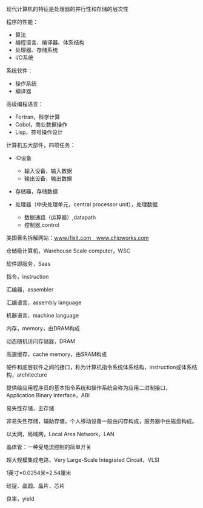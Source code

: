 现代计算机的特征是处理器的并行性和存储的层次性

程序的性能：

* 算法
* 编程语言、编译器、体系结构
* 处理器、存储系统
* I/O系统

系统软件：

* 操作系统
* 编译器

高级编程语言：

* Fortran，科学计算
* Cobol，商业数据操作
* Lisp，符号操作设计

计算机五大部件，四项任务：

* IO设备
  * 输入设备，输入数据
  * 输出设备，输出数据

* 存储器，存储数据
* 处理器（中央处理单元，central processor unit），处理数据
  * 数据通路（运算器）,datapath
  * 控制器,control

美国著名拆解网站：www.ifixit.com　www.chipworks.com

仓储级计算机，Warehouse Scale computer，WSC

软件即服务，Saas

指令，instruction

汇编器，assembler

汇编语言，assembly language

机器语言，machine language

内存，memory，由DRAM构成

动态随机访问存储器，DRAM

高速缓存，cache memory，由SRAM构成

硬件和底层软件之间的接口，称为计算机指令系统体系结构，instruction或体系结构，architecture

提供给应用程序员的基本指令系统和操作系统合称为应用二进制接口，Application Binary Interface，ABI

易失性存储，主存储

非易失性存储，辅助存储，个人移动设备一般由闪存构成，服务器中由磁盘构成。

以太网，局域网，Local Area Network，LAN

晶体管：一种受电流控制的简单开关

超大规模集成电路，Very Large-Scale Integrated Circuit，VLSI

1英寸=0.0254米=2.54厘米

硅锭、晶圆、晶片、芯片

良率，yield